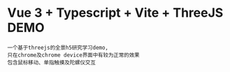 # Vue 3 + Typescript + Vite + ThreeJS DEMO

    一个基于threejs的全景h5研究学习demo,
    只在chrome及chrome device界面中有较为正常的效果
    包含鼠标移动、单指触摸及陀螺仪交互